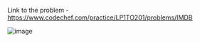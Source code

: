 Link to the problem - https://www.codechef.com/practice/LP1TO201/problems/IMDB


![image](https://github.com/Haleshot/Competitive-Programming/assets/57552973/337f3e3a-e0d3-408b-9ef9-1712a13377bf)

